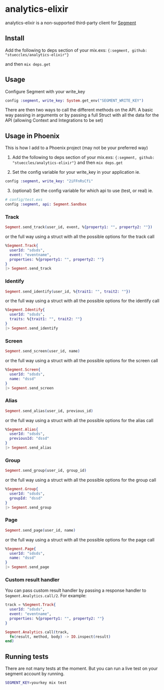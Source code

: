 analytics-elixir
================

analytics-elixir is a non-supported third-party client for [Segment](https://segment.com)

## Install

Add the following to deps section of your mix.exs: `{:segment, github: "stueccles/analytics-elixir"}`

and then `mix deps.get`

## Usage

Configure Segment with your write_key

```elixir
config :segment, write_key: System.get_env("SEGMENT_WRITE_KEY")
```

There are then two ways to call the different methods on the API.
A basic way passing in arguments or by passing a full Struct
with all the data for the API (allowing Context and Integrations to be set)

## Usage in Phoenix

This is how I add to a Phoenix project (may not be your preferred way)

1. Add the following to deps section of your mix.exs: `{:segment, github: "stueccles/analytics-elixir"}` and then `mix deps.get`

2. Set the config variable for your write_key in your application ie.

```elixir
config :segment, write_key: "2iFFnRsCfi"
```

3. (optional) Set the config variable for which api to use (test, or real) ie.

```elixir
# config/test.exs
config :segment, api: Segment.Sandbox
```

### Track

```elixir
Segment.send_track(user_id, event, %{property1: "", property2: ""})
```

or the full way using a struct with all the possible options for the track call

```elixir
%Segment.Track{
  userId: "sdsds",
  event: "eventname",
  properties: %{property1: "", property2: ""}
}
|> Segment.send_track
```

### Identify

```elixir
Segment.send_identify(user_id, %{trait1: "", trait2: ""})
```

or the full way using a struct with all the possible options for the identify call

```elixir
%Segment.Identify{
  userId: "sdsds",
  traits: %{trait1: "", trait2: ""}
}
|> Segment.send_identify
```

### Screen

```elixir
Segment.send_screen(user_id, name)
```

or the full way using a struct with all the possible options for the screen call

```elixir
%Segment.Screen{
  userId: "sdsds",
  name: "dssd"
}
|> Segment.send_screen
```

### Alias

```elixir
Segment.send_alias(user_id, previous_id)
```

or the full way using a struct with all the possible options for the alias call

```elixir
%Segment.Alias{
  userId: "sdsds",
  previousId: "dssd"
}
|> Segment.send_alias
```

### Group

```elixir
Segment.send_group(user_id, group_id)
```

or the full way using a struct with all the possible options for the group call

```elixir
%Segment.Group{
  userId: "sdsds",
  groupId: "dssd"
}
|> Segment.send_group
```

### Page

```elixir
Segment.send_page(user_id, name)
```

or the full way using a struct with all the possible options for the page call

```elixir
%Segment.Page{
  userId: "sdsds",
  name: "dssd"
}
|> Segment.send_page
```

### Custom result handler

You can pass custom result handler by passing a response handler to `Segment.Analytics.call/2`. For example:

```elixir
track = %Segment.Track{
  userId: "sdsds",
  event: "eventname",
  properties: %{property1: "", property2: ""}
}

Segment.Analytics.call(track,
  fn(result, method, body) -> IO.inspect(result)
end)
```

## Running tests

There are not many tests at the moment. But you can run a live test on your segment
account by running.

```bash
SEGMENT_KEY=yourkey mix test
```
